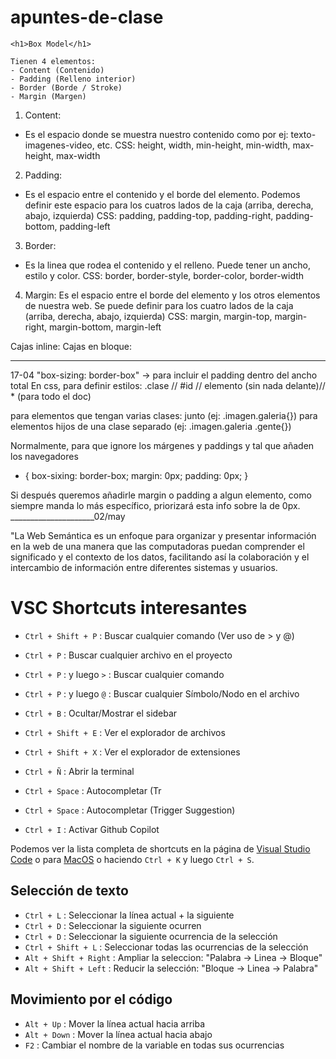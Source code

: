 # apuntes-de-clase

    <h1>Box Model</h1>

    Tienen 4 elementos:
    - Content (Contenido)
    - Padding (Relleno interior)
    - Border (Borde / Stroke)
    - Margin (Margen)

1) Content:
- Es el espacio donde se muestra nuestro contenido como por ej: texto-
imagenes-video, etc.
CSS: height, width, min-height, min-width, max-height, max-width

2) Padding:
- Es el espacio entre el contenido y el borde del elemento. Podemos definir este
espacio para los cuatros lados de la caja (arriba, derecha, abajo, izquierda)
CSS: padding, padding-top, padding-right, padding-bottom, padding-left

3) Border:
- Es la linea que rodea el contenido y el relleno. Puede tener un ancho, estilo y
color.
CSS: border, border-style, border-color, border-width

4) Margin:
Es el espacio entre el borde del elemento y los otros elementos de nuestra web.
Se puede definir para los cuatro lados de la caja (arriba, derecha, abajo, izquierda)
CSS: margin, margin-top, margin-right, margin-bottom, margin-left

Cajas inline: <span> </span>
Cajas en bloque: <div> </div>
_______________________________________

17-04
"box-sizing: border-box" -> para incluir el padding dentro del ancho total
En css, para definir estilos: .clase // #id // elemento  (sin nada delante)// * (para todo el doc)

para elementos que tengan varias clases: junto (ej: .imagen.galeria{})
para elementos hijos de una clase separado (ej: .imagen.galeria .gente{})

Normalmente, para que ignore los márgenes y paddings y tal que añaden los navegadores
* {
    box-sixing: border-box;
    margin: 0px;
    padding: 0px;
}

Si después queremos añadirle margin o padding a algun elemento, como siempre manda lo más específico, priorizará esta info sobre la de 0px.
_____________________02/may

"La Web Semántica es un enfoque para organizar y presentar información en la web de
una manera que las computadoras puedan comprender el significado y el contexto de
los datos, facilitando así la colaboración y el intercambio de información entre diferentes
sistemas y usuarios.

# VSC Shortcuts interesantes

- `Ctrl + Shift + P` : Buscar cualquier comando (Ver uso de > y @)
- `Ctrl + P` : Buscar cualquier archivo en el proyecto
- `Ctrl + P` : y luego `>` : Buscar cualquier comando
- `Ctrl + P` : y luego `@` : Buscar cualquier Símbolo/Nodo en el archivo

- `Ctrl + B` : Ocultar/Mostrar el sidebar
- `Ctrl + Shift + E` : Ver el explorador de archivos
- `Ctrl + Shift + X` : Ver el explorador de extensiones
- `Ctrl + Ñ` : Abrir la terminal
- `Ctrl + Space` : Autocompletar (Tr
- `Ctrl + Space` : Autocompletar (Trigger Suggestion)
- `Ctrl + I` : Activar Github Copilot

Podemos ver la lista completa de shortcuts en la página de [Visual Studio Code](https://code.visualstudio.com/shortcuts/keyboard-shortcuts-windows.pdf)
o para [MacOS](https://code.visualstudio.com/shortcuts/keyboard-shortcuts-macos.pdf)
o haciendo `Ctrl + K` y luego `Ctrl + S`.

## Selección de texto
- `Ctrl + L` : Seleccionar la línea actual + la siguiente
- `Ctrl + D` : Seleccionar la siguiente ocurren
- `Ctrl + D` : Seleccionar la siguiente ocurrencia de la selección
- `Ctrl + Shift + L` : Seleccionar todas las ocurrencias de la selección
- `Alt + Shift + Right` : Ampliar la seleccion: "Palabra -> Linea -> Bloque"
- `Alt + Shift + Left` : Reducir la selección: "Bloque -> Linea -> Palabra"

## Movimiento por el código

- `Alt + Up` : Mover la línea actual hacia arriba
- `Alt + Down` : Mover la línea actual hacia abajo
- `F2` : Cambiar el nombre de la variable en todas sus ocurrencias